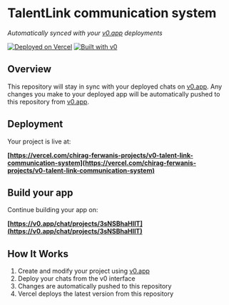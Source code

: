 # TalentLink communication system

*Automatically synced with your [v0.app](https://v0.app) deployments*

[![Deployed on Vercel](https://img.shields.io/badge/Deployed%20on-Vercel-black?style=for-the-badge&logo=vercel)](https://vercel.com/chirag-ferwanis-projects/v0-talent-link-communication-system)
[![Built with v0](https://img.shields.io/badge/Built%20with-v0.app-black?style=for-the-badge)](https://v0.app/chat/projects/3sNSBhaHIIT)

## Overview

This repository will stay in sync with your deployed chats on [v0.app](https://v0.app).
Any changes you make to your deployed app will be automatically pushed to this repository from [v0.app](https://v0.app).

## Deployment

Your project is live at:

**[https://vercel.com/chirag-ferwanis-projects/v0-talent-link-communication-system](https://vercel.com/chirag-ferwanis-projects/v0-talent-link-communication-system)**

## Build your app

Continue building your app on:

**[https://v0.app/chat/projects/3sNSBhaHIIT](https://v0.app/chat/projects/3sNSBhaHIIT)**

## How It Works

1. Create and modify your project using [v0.app](https://v0.app)
2. Deploy your chats from the v0 interface
3. Changes are automatically pushed to this repository
4. Vercel deploys the latest version from this repository
